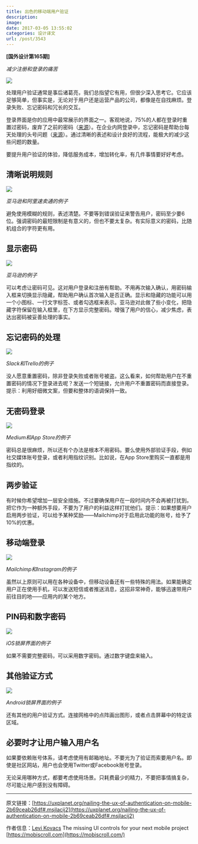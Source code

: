 ```yaml
---
title: 出色的移动端用户验证
description: 
image: 
date: 2017-03-05 13:55:02
categories: 设计译文
url: /post/3543
---
```


**[国外设计第165期]**

*减少注册和登录的痛苦*

![](https://cdn.victor42.work/posts/2017-03/03-04/1-MAQ8KbsT2tQmUnk8rBNc2w.png)

处理用户验证通常是事后诸葛亮，我们总指望它有用，但很少深入思考它。它应该足够简单，但事实是，无论对于用户还是运营产品的公司，都像是在自找麻烦。登录失败、忘记密码和冗长的交互。

登录界面是你的应用中最常展示的界面之一。客观地说，75%的人都在登录时重置过密码，废弃了之前的密码（[来源](https://articles.uie.com/three_hund_million_button/)）。在企业内网登录中，忘记密码是帮助台每天处理的头号问题（[来源](https://www.nngroup.com/reports/intranet-portals-experiences-real-life-projects/)）。通过清晰的表述和设计良好的流程，能极大的减少这些问题的数量。

要提升用户验证的体验，降低服务成本，增加转化率，有几件事情要好好考虑。

## 清晰说明规则

![](https://cdn.victor42.work/posts/2017-03/03-04/1-7PYuvBzlVGISq_6uAmNZXA.png)

*亚马逊和阿里速卖通的例子*

避免使用模糊的规则，表述清楚。不要等到错误验证来警告用户，密码至少要6位。强调密码的最短限制是有意义的，但也不要太复杂。有实际意义的密码，比随机组合的字符更有用。

## 显示密码

![](https://cdn.victor42.work/posts/2017-03/03-04/1-ZqgtrdcRMdgF444CGenrsQ.png)

*亚马逊的例子*

可以考虑让密码可见。这对用户登录和注册有帮助。不用再次输入确认，用密码输入框来切换显示隐藏，帮助用户确认首次输入是否正确。显示和隐藏的功能可以用一个小图标、一行文字标签、或者勾选框来表示。亚马逊对此做了些小变化，把隐藏字符保留在输入框里，在下方显示完整密码。增强了用户的信心，减少焦虑，表达出密码被妥善处理的事实。

## 忘记密码的处理

![](https://cdn.victor42.work/posts/2017-03/03-04/1-BQA7t2VRJrsVw0Zm98twww.png)

*Slack和Trello的例子*

没人愿意重置密码，除非登录失败或者账号被盗。这么看来，如何帮助用户在不重置密码的情况下登录进去呢？发送一个短链接，允许用户不重置密码而直接登录。提示：利用好细微文案，但要和整体的语调保持一致。

## 无密码登录

![](https://cdn.victor42.work/posts/2017-03/03-04/1-pwsX-Ehsdg5daxjERwhWaA.png)

*Medium和App Store的例子*

密码总是很麻烦，所以还有个办法是根本不用密码。要么使用外部验证手段，例如社交媒体账号登录，或者利用指纹识别。比如说，在App Store里购买一直都是用指纹的。

## 两步验证

有时候你希望增加一层安全措施。不过要确保用户在一段时间内不会再被打扰到。把它作为一种额外手段，不要为了用户的利益这样打扰他们。提示：如果想要用户启用两步验证，可以给予某种奖励——Mailchimp对于启用此功能的账号，给予了10%的优惠。

## 移动端登录

![](https://cdn.victor42.work/posts/2017-03/03-04/1-9lTf8eGWAtQ24N4uDYSNZw.png)

*Mailchimp和Instagram的例子*

虽然以上原则可以用在各种设备中，但移动设备还有一些特殊的用法。如果能确定用户正在使用手机，可以发送短信或者推送消息，这招非常神奇，能够迅速带用户前往目的地——应用内的某个地方。

## PIN码和数字密码

![](https://cdn.victor42.work/posts/2017-03/03-04/1-7lYlVThj9PLmGXKeLckf0g.png)

*iOS锁屏界面的例子*

如果不需要完整密码，可以采用数字密码。通过数字键盘来输入。

## 其他验证方式

![](https://cdn.victor42.work/posts/2017-03/03-04/1-KdDnuvDW_j2I2gTQYjn06A.png)

*Android锁屏界面的例子*

还有其他的用户验证方式。连接网格中的点阵画出图形，或者点击屏幕中的特定该区域。

## 必要时才让用户输入用户名

如果要依赖账号体系，请考虑使用有邮箱地址。不要光为了验证而索要用户名。即使是社区网站，用户也会使用Twitter或Facebook账号登录。

无论采用哪种方式，都要考虑使用场景。只耗费最少的精力，不要把事情搞复杂，尽可能让用户感到没有障碍。

---

原文链接：[https://uxplanet.org/nailing-the-ux-of-authentication-on-mobile-2b69ceab26df#.msjlacij2](https://uxplanet.org/nailing-the-ux-of-authentication-on-mobile-2b69ceab26df#.msjlacij2)

作者信息：[Levi Kovacs](https://twitter.com/kovlex)
The missing UI controls for your next mobile project [https://mobiscroll.com](https://mobiscroll.com/)